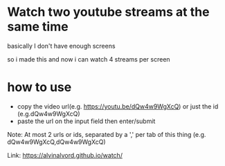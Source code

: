 # Watch two youtube streams at the same time
basically I don't have enough screens

so i made this and now i can watch 4 streams per screen

# how to use
- copy the video url(e.g. https://youtu.be/dQw4w9WgXcQ) or just the id (e.g.dQw4w9WgXcQ)
- paste the url on the input field then enter/submit

Note: At most 2 urls or ids, separated by a ',' per tab of this thing (e.g. dQw4w9WgXcQ,dQw4w9WgXcQ)

Link: https://alvinalvord.github.io/watch/

